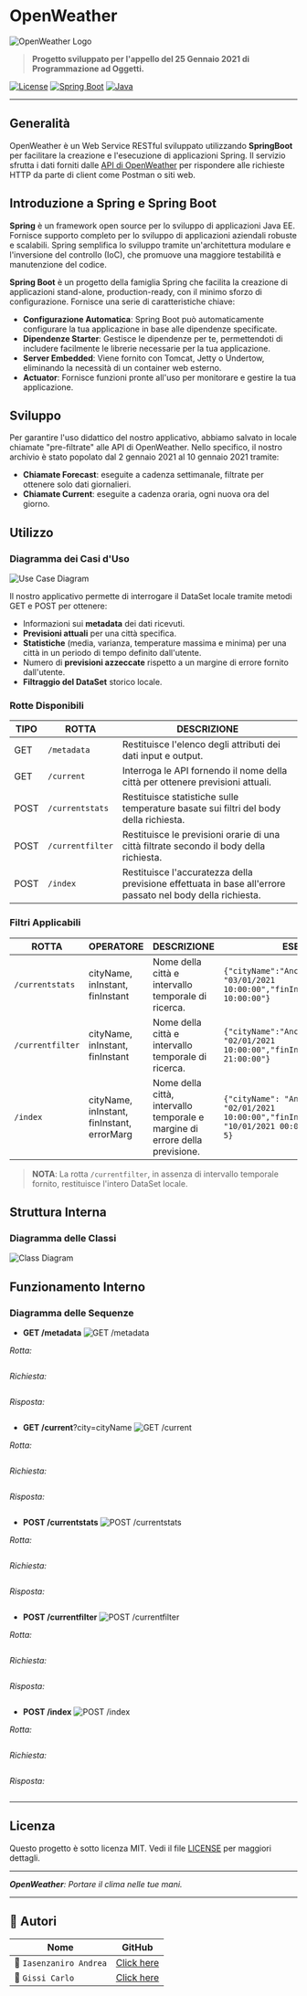 # OpenWeather

![OpenWeather Logo](https://openweathermap.org/themes/openweathermap/assets/img/logo_white_cropped.png)

> **Progetto sviluppato per l'appello del 25 Gennaio 2021 di Programmazione ad Oggetti.**

[![License](https://img.shields.io/badge/license-MIT-blue.svg)](LICENSE)
[![Spring Boot](https://img.shields.io/badge/Spring%20Boot-2.4.0-green)](https://spring.io/projects/spring-boot)
[![Java](https://img.shields.io/badge/Java-11-orange)](https://www.oracle.com/java/technologies/javase-jdk11-downloads.html)

---

## Generalità

OpenWeather è un Web Service RESTful sviluppato utilizzando **SpringBoot** per facilitare la creazione e l'esecuzione di applicazioni Spring. Il servizio sfrutta i dati forniti dalle [API di OpenWeather](https://openweathermap.org/price#weather) per rispondere alle richieste HTTP da parte di client come Postman o siti web.

## Introduzione a Spring e Spring Boot

**Spring** è un framework open source per lo sviluppo di applicazioni Java EE. Fornisce supporto completo per lo sviluppo di applicazioni aziendali robuste e scalabili. Spring semplifica lo sviluppo tramite un'architettura modulare e l'inversione del controllo (IoC), che promuove una maggiore testabilità e manutenzione del codice.

**Spring Boot** è un progetto della famiglia Spring che facilita la creazione di applicazioni stand-alone, production-ready, con il minimo sforzo di configurazione. Fornisce una serie di caratteristiche chiave:

- **Configurazione Automatica**: Spring Boot può automaticamente configurare la tua applicazione in base alle dipendenze specificate.
- **Dipendenze Starter**: Gestisce le dipendenze per te, permettendoti di includere facilmente le librerie necessarie per la tua applicazione.
- **Server Embedded**: Viene fornito con Tomcat, Jetty o Undertow, eliminando la necessità di un container web esterno.
- **Actuator**: Fornisce funzioni pronte all'uso per monitorare e gestire la tua applicazione.

## Sviluppo

Per garantire l'uso didattico del nostro applicativo, abbiamo salvato in locale chiamate "pre-filtrate" alle API di OpenWeather. Nello specifico, il nostro archivio è stato popolato dal 2 gennaio 2021 al 10 gennaio 2021 tramite:

- **Chiamate Forecast**: eseguite a cadenza settimanale, filtrate per ottenere solo dati giornalieri.
- **Chiamate Current**: eseguite a cadenza oraria, ogni nuova ora del giorno.

## Utilizzo

### Diagramma dei Casi d'Uso

![Use Case Diagram](//www.plantuml.com/plantuml/png/XPAzJWCn48HxFyKgVOhyInGeKMWe42cWGXGhUo4hsRvWhn7YQUXv1BhmOgnEZYwv8AMuasRckz6DvMKMJ5A2DsYbIV1G4gjLrIe4ZgeJgY9ZIYQBcM1mBy8K2Uv8qA7W0333uthK4Uicvk85mHC8XHrfHqa4Zg54THkBdkNt2m8crhPmw1Z_qv45XREmtLAb9XsrskqyMuGNzfAuvjEZFDajltC3DoY7UDR56qoPusiDvaVVsRV2cJ-vqQ4walK5gyrj9HV6rCE2uV2w7N-gnpqzCVh0yCbXtf9xRhqfNC7-cpw4ejl_63LwmAm5E5fV7BN4h4VCpuXvZrYS4QEB7UCB_s5EhqQTk31B7LA2_mC0)

Il nostro applicativo permette di interrogare il DataSet locale tramite metodi GET e POST per ottenere:

- Informazioni sui **metadata** dei dati ricevuti.
- **Previsioni attuali** per una città specifica.
- **Statistiche** (media, varianza, temperature massima e minima) per una città in un periodo di tempo definito dall'utente.
- Numero di **previsioni azzeccate** rispetto a un margine di errore fornito dall'utente.
- **Filtraggio del DataSet** storico locale.

### Rotte Disponibili

| TIPO | ROTTA | DESCRIZIONE |
|------|-------|-------------|
| GET  | `/metadata` | Restituisce l'elenco degli attributi dei dati input e output. |
| GET  | `/current` | Interroga le API fornendo il nome della città per ottenere previsioni attuali. |
| POST | `/currentstats` | Restituisce statistiche sulle temperature basate sui filtri del body della richiesta. |
| POST | `/currentfilter` | Restituisce le previsioni orarie di una città filtrate secondo il body della richiesta. |
| POST | `/index` | Restituisce l'accuratezza della previsione effettuata in base all'errore passato nel body della richiesta. |

### Filtri Applicabili

| ROTTA | OPERATORE | DESCRIZIONE | ESEMPIO |
|-------|-----------|-------------|---------|
| `/currentstats` | cityName, inInstant, finInstant | Nome della città e intervallo temporale di ricerca. | `{"cityName":"Ancona","inInstant": "03/01/2021 10:00:00","finInstant":"06/01/2021 10:00:00"}` |
| `/currentfilter` | cityName, inInstant, finInstant | Nome della città e intervallo temporale di ricerca. | `{"cityName":"Ancona","inInstant": "02/01/2021 10:00:00","finInstant":"04/01/2021 21:00:00"}` |
| `/index` | cityName, inInstant, finInstant, errorMarg | Nome della città, intervallo temporale e margine di errore della previsione. | `{"cityName": "Ancona","inInstant": "02/01/2021 10:00:00","finInstant": "10/01/2021 00:00:00","errorMarg": 5}` |

> **NOTA**: La rotta `/currentfilter`, in assenza di intervallo temporale fornito, restituisce l'intero DataSet locale.

## Struttura Interna

### Diagramma delle Classi

![Class Diagram](https://github.com/CarloGissi/Gissi-Iasenzaniro/blob/main/UML/ClassDiagram.JPG?raw=true)

## Funzionamento Interno

### Diagramma delle Sequenze

- **GET /metadata**
  ![GET /metadata](https://github.com/CarloGissi/Gissi-Iasenzaniro/blob/main/UML/GET%20:metadata.png?raw=true)

*Rotta:*

```bash

```

*Richiesta:*

```bash

```

*Risposta:*

```json

```

- **GET /current**?city=cityName
  ![GET /current](https://github.com/CarloGissi/Gissi-Iasenzaniro/blob/main/UML/GET%20:current.png?raw=true)

*Rotta:*

```bash

```

*Richiesta:*

```bash

```

*Risposta:*

```json

```

- **POST /currentstats**
  ![POST /currentstats](https://github.com/CarloGissi/Gissi-Iasenzaniro/blob/main/UML/POST%20:currentstats.png?raw=true)

*Rotta:*

```bash

```

*Richiesta:*

```bash

```

*Risposta:*

```json

```

- **POST /currentfilter**
  ![POST /currentfilter](https://github.com/CarloGissi/Gissi-Iasenzaniro/blob/main/UML/POST%20:currentfilter.png?raw=true)

*Rotta:*

```bash

```

*Richiesta:*

```bash

```

*Risposta:*

```json

```

- **POST /index**
  ![POST /index](https://github.com/CarloGissi/Gissi-Iasenzaniro/blob/main/UML/POST%20:index.png?raw=true)

*Rotta:*

```bash

```

*Richiesta:*

```bash

```

*Risposta:*

```json

```

---

## Licenza

Questo progetto è sotto licenza MIT. Vedi il file [LICENSE](LICENSE) per maggiori dettagli.

---

_**OpenWeather**: Portare il clima nelle tue mani._

---

## 👥 Autori 

|Nome | GitHub |
|-----------|--------|
| 👨 `Iasenzaniro Andrea` | [Click here](https://github.com/AndreaIasenzaniro) |
| 👨 `Gissi Carlo` | [Click here](https://github.com/CarloGissi) |
